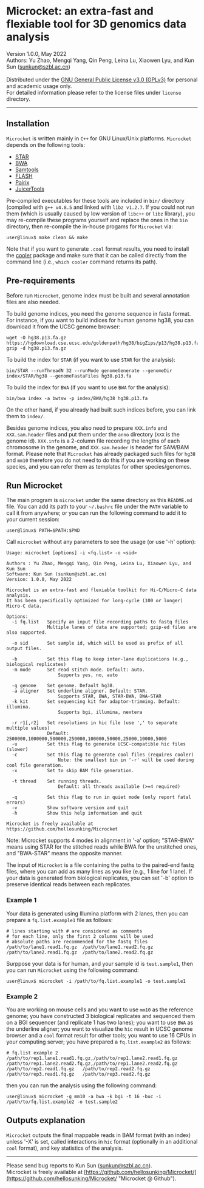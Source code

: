 # Microcket: an extra-fast and flexiable tool for 3D genomics data analysis
Version 1.0.0, May 2022<br />
Authors: Yu Zhao, Mengqi Yang, Qin Peng, Leina Lu, Xiaowen Lyu, and Kun Sun \(sunkun@szbl.ac.cn\)<br />
<br />
Distributed under the
[GNU General Public License v3.0 \(GPLv3\)](https://www.gnu.org/licenses/gpl-3.0.en.html "GPLv3")
for personal and academic usage only.<br />
For detailed information please refer to the license files under `license` directory.

---

## Installation
`Microcket` is written mainly in `C++` for GNU Linux/Unix platforms. `Microcket` depends on the following
tools:

- [STAR](https://github.com/alexdobin/STAR "STAR")
- [BWA](https://github.com/lh3/bwa "BWA")
- [Samtools](http://www.htslib.org/ "Samtools")
- [FLASH](http://ccb.jhu.edu/software/FLASH/ "FLASH")
- [Pairix](https://github.com/4dn-dcic/pairix "Pairix")
- [JuicerTools](https://github.com/aidenlab/JuicerTools "JuicerTools")

Pre-compiled executables for these tools are included in `bin/` directory (compiled with `g++ v4.8.5` and
linked with `libz v1.2.7`. If you could not run them (which is usually caused by low version of `libc++` or
`libz` library), you may re-compile these programs yourself and replace the ones in the `bin` directory,
then re-compile the in-house progams for `Microcket` via:
```
user@linux$ make clean && make
```

Note that if you want to generate `.cool` format results, you need to install the
[cooler](https://github.com/open2c/cooler "cooler") package and make sure that it can be called directly from
the command line (i.e., `which cooler` command returns its path).

## Pre-requirements
Before run `Microcket`, genome index must be built and several annotation files are also needed.

To build genome indices, you need the genome sequence in fasta format. For instance, if you want to build indices
for human genome hg38, you can download it from the UCSC genome browser:
```
wget -O hg38.p13.fa.gz https://hgdownload.cse.ucsc.edu/goldenpath/hg38/bigZips/p13/hg38.p13.fa.gz
gzip -d hg38.p13.fa.gz
```
To build the index for `STAR` (if you want to use `STAR` for the analysis):
```
bin/STAR --runThreadN 32 --runMode genomeGenerate --genomeDir index/STAR/hg38 --genomeFastaFiles hg38.p13.fa
```
To build the index for `BWA` (if you want to use `BWA` for the analysis):
```
bin/bwa index -a bwtsw -p index/BWA/hg38 hg38.p13.fa
```
On the other hand, if you already had built such indices before, you can link them to `index/`.<br />

Besides genome indices, you also need to prepare `XXX.info` and `XXX.sam.header` files and put them under the
`anno` directory (`XXX` is the genome id). `XXX.info` is a 2-column file recording the lengths of each chromosome
in the genome, and `XXX.sam.header` is header for SAM/BAM format. Please note that `Microcket` has already
packaged such files for `hg38` and `mm10` therefore you do not need to do this if you are working on these
species, and you can refer them as templates for other species/genomes.

## Run Microcket
The main program is `microcket` under the same directory as this `README.md` file. You can add its path to
your `~/.bashrc` file under the `PATH` variable to call it from anywhere; or you can run the following command
to add it to your current session:
```
user@linux$ PATH=$PATH:$PWD
```

Call `microcket` without any parameters to see the usage (or use '-h' option):
```
Usage: microcket [options] -i <fq.list> -o <sid>

Authors : Yu Zhao, Mengqi Yang, Qin Peng, Leina Lu, Xiaowen Lyu, and Kun Sun
Software: Kun Sun (sunkun@szbl.ac.cn)
Version: 1.0.0, May 2022

Microcket is an extra-fast and flexiable toolkit for Hi-C/Micro-C data analysis.
It has been specifically optimized for long-cycle (100 or longer) Micro-C data.

Options:
  -i fq.list   Specify an input file recording paths to fastq files
               Multiple lanes of data are supported; gzip-ed files are also supported.

  -o sid       Set sample id, which will be used as prefix of all output files.

  -b           Set this flag to keep inter-lane duplications (e.g., biological replicates)
  -m mode      Set read stitch mode. Default: auto.
                   Supports yes, no, auto

  -g genome    Set genome. Default hg38.
  -a aligner   Set underline aligner. Default: STAR.
                   Supports STAR, BWA, STAR-BWA, BWA-STAR
  -k kit       Set sequencing kit for adaptor-trimming. Default: illumina.
                   Supports bgi, illumina, nextera

  -r r1[,r2]   Set resolutions in hic file (use ',' to separate multiple values)
               Default: 2500000,1000000,500000,250000,100000,50000,25000,10000,5000
  -u           Set this flag to generate UCSC-compatible hic files (slower)
  -c           Set this flag to generate cool files (requires cooler)
                   Note: the smallest bin in '-r' will be used during cool file generation.
  -x           Set to skip BAM file generation.

  -t thread    Set running threads.
                   Default: all threads available (>=4 required)

  -q           Set this flag to run in quiet mode (only report fatal errors)
  -v           Show software version and quit
  -h           Show this help information and quit

Microcket is freely available at https://github.com/hellosunking/Microcket
```

Note: Microcket supports 4 modes in alignment in '-a' option; "STAR-BWA" means using STAR for the stitched
reads while BWA for the unstitched ones, and "BWA-STAR" means the opposite manner.

The input of `Microcket` is a file containing the paths to the paired-end fastq files, where you can add
as many lines as you like (e.g., 1 line for 1 lane). If your data is generated from biological replicates,
you can set '-b' option to preserve identical reads between each replicates.

### Example 1
Your data is generated using Illumina platform with 2 lanes, then you can prepare a `fq.list.example1`
file as follows:

```
# lines starting with # are considered as comments
# for each line, only the first 2 columns will be used
# absolute paths are recommended for the fastq files
/path/to/lane1.read1.fq.gz	/path/to/lane1.read2.fq.gz
/path/to/lane2.read1.fq.gz	/path/to/lane2.read2.fq.gz
```

Surppose your data is for human, and your sample id is `test.sample1`, then you can run `Microcket` using
the following command:

```
user@linux$ microcket -i /path/to/fq.list.example1 -o test.sample1
```

### Example 2
You are working on mouse cells and you want to use `mm10` as the reference genome; you have constructed 3
biological replicates and sequenced them on a BGI sequencer (and replicate 1 has two lanes); you want to use
`BWA` as the underline aligner; you want to visualize the `hic` result in UCSC genome browser and a `cool`
format result for other tools; you want to use 16 CPUs in your computing server; you have prepared a
`fq.list.example2` as follows:

```
# fq.list example 2
/path/to/rep1.lane1.read1.fq.gz,/path/to/rep1.lane2.read1.fq.gz	/path/to/rep1.lane2.read2.fq.gz,/path/to/rep1.lane2.read2.fq.gz
/path/to/rep2.read1.fq.gz	/path/to/rep2.read2.fq.gz
/path/to/rep3.read1.fq.gz	/path/to/rep3.read2.fq.gz
```

then you can run the analysis using the following command:
```
user@linux$ microcket -g mm10 -a bwa -k bgi -t 16 -buc -i /path/to/fq.list.example2 -o test.sample2
```

## Outputs explanation
`Microcket` outputs the final mappable reads in BAM format (with an index) unless '-X' is set, called interactions
in `hic` format (optionally in an additional `cool` format), and key statistics of the analysis.

---
Please send bug reports to Kun Sun \(sunkun@szbl.ac.cn\).<br />
Microcket is freely available at
[https://github.com/hellosunking/Microcket/](https://github.com/hellosunking/Microcket/ "Microcket @ Github").

